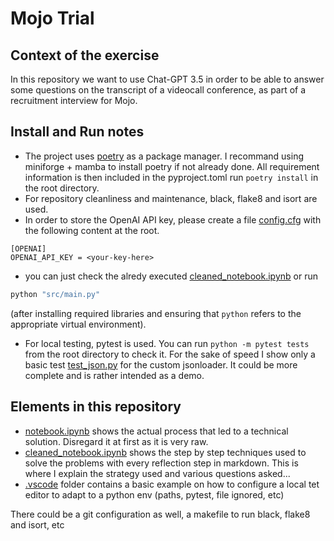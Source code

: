 # Mojo Trial

## Context of the exercise

In this repository we want to use Chat-GPT 3.5 in order to be able to answer some questions on the transcript of a videocall conference, as part of a recruitment interview for Mojo.

## Install and Run notes

- The project uses [poetry](https://python-poetry.org/) as a package manager. I recommand using miniforge + mamba to install poetry if not already done. All requirement information is then included in the pyproject.toml run `poetry install` in the root directory.
- For repository cleanliness and maintenance, black, flake8 and isort are used.
- In order to store the OpenAI API key, please create a file [config.cfg](./config.cfg) with the following content at the root.

```config
[OPENAI]
OPENAI_API_KEY = <your-key-here>
```

- you can just check the alredy executed [cleaned_notebook.ipynb](./cleaned_notebook.ipynb) or run

```cmd
python "src/main.py"
```

(after installing required libraries and ensuring that `python` refers to the appropriate virtual environment).

- For local testing, pytest is used. You can run `python -m pytest tests` from the root directory to check it. For the sake of speed I show only a basic test [test_json.py](./tests/loaders/test_json.py) for the custom jsonloader. It could be more complete and is rather intended as a demo.

## Elements in this repository

- [notebook.ipynb](./notebook.ipynb) shows the actual process that led to a technical solution. Disregard it at first as it is very raw.
- [cleaned_notebook.ipynb](./cleaned_notebook.ipynb) shows the step by step techniques used to solve the problems with every reflection step in markdown. This is where I explain the strategy used and various questions asked...
- [.vscode](.vscode/settings.json) folder contains a basic example on how to configure a local tet editor to adapt to a python env (paths, pytest, file ignored, etc)

There could be a git configuration as well, a makefile to run black, flake8 and isort, etc
